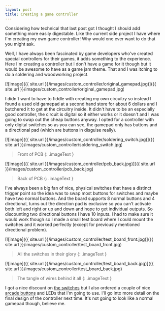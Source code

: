 ```yaml
---
layout: post
title: Creating a game controller
---
```


Considering how technical that last post got I thought I should add something more easily digestable. Like the current side project I have where I'm creating my own game controller! Why would one ever want to do that you might ask.

Well, I have always been fascinated by game developers who've created special controllers for their games, it adds something to the experience. Here I'm creating a controller but I don't have a game for it though but it would be awesome to have as a game jam theme. That and I was itching to do a soldering and woodworking project.

[![image]({{ site.url }}/images/custom_controller/original_gamepad.jpg)]({{ site.url }}/images/custom_controller/original_gamepad.jpg)

I didn't want to have to fiddle with creating my own circuitry so instead I found a used old gamepad at a second hand store for about 6 dollars and I butchered it to get at the circuitry inside. It didn't have to be an especially good controller, the circuit is digital so it either works or it doesn't and I was going to swap out the cheap buttons anyway. I opted for a controller with only digital switches so as you can see, the gamepad only has buttons and a directional pad (which are buttons in disguise really).

[![image]({{ site.url }}/images/custom_controller/soldering_switch.jpg)]({{ site.url }}/images/custom_controller/soldering_switch.jpg)

> Front of PCB
{: .imageText }

[![image]({{ site.url }}/images/custom_controller/pcb_back.jpg)]({{ site.url }}/images/custom_controller/pcb_back.jpg)

> Back of PCB
{: .imageText }

I've always been a big fan of nice, physical switches that have a distinct trigger point so the idea was to swap most buttons for switches and maybe have two normal buttons. And the board supports 8 normal buttons and 4 directional, turns out the direction pad is exclusive so you can't activate both left and right or up and down and hope to get individual outputs. So discounting two directional buttons I have 10 inputs. I had to make sure it would work though so I made a small test board where I could mount the switches and it worked perfectly (except for previously mentioned directional problem).

[![image]({{ site.url }}/images/custom_controller/test_board_front.jpg)]({{ site.url }}/images/custom_controller/test_board_front.jpg)

> All the switches in their glory
{: .imageText }

[![image]({{ site.url }}/images/custom_controller/test_board_back.jpg)]({{ site.url }}/images/custom_controller/test_board_back.jpg)

> The tangle of wires behind it all
{: .imageText }

I got a nice discount on [the switches](http://www.kjell.com/sortiment/el/elektronik/elektromekanik/strombrytare/vippomkopplare/miniatyromkopplare-p36016) but I also ordered a couple of nice [arcade buttons](http://www.electrokit.com/tryckknapp-arkad-konkav-o35mm-gron.46831) and LEDs that I'm going to use. I'll go into more detail on the final design of the controller next time. It's not going to look like a normal gamepad though, believe me.